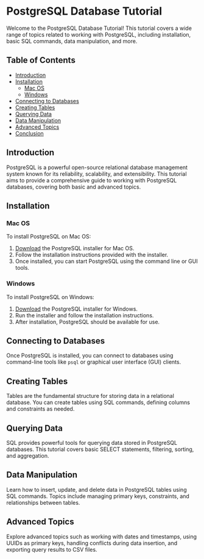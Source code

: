 
# PostgreSQL Database Tutorial

Welcome to the PostgreSQL Database Tutorial! This tutorial covers a wide range of topics related to working with PostgreSQL, including installation, basic SQL commands, data manipulation, and more.

## Table of Contents

- [Introduction](#introduction)
- [Installation](#installation)
  - [Mac OS](#mac-os)
  - [Windows](#windows)
- [Connecting to Databases](#connecting-to-databases)
- [Creating Tables](#creating-tables)
- [Querying Data](#querying-data)
- [Data Manipulation](#data-manipulation)
- [Advanced Topics](#advanced-topics)
- [Conclusion](#conclusion)

## Introduction

PostgreSQL is a powerful open-source relational database management system known for its reliability, scalability, and extensibility. This tutorial aims to provide a comprehensive guide to working with PostgreSQL databases, covering both basic and advanced topics.

## Installation

### Mac OS

To install PostgreSQL on Mac OS:

1. [Download](https://www.postgresql.org/download/macosx/) the PostgreSQL installer for Mac OS.
2. Follow the installation instructions provided with the installer.
3. Once installed, you can start PostgreSQL using the command line or GUI tools.

### Windows

To install PostgreSQL on Windows:

1. [Download](https://www.postgresql.org/download/windows/) the PostgreSQL installer for Windows.
2. Run the installer and follow the installation instructions.
3. After installation, PostgreSQL should be available for use.

## Connecting to Databases

Once PostgreSQL is installed, you can connect to databases using command-line tools like `psql` or graphical user interface (GUI) clients.

## Creating Tables

Tables are the fundamental structure for storing data in a relational database. You can create tables using SQL commands, defining columns and constraints as needed.

## Querying Data

SQL provides powerful tools for querying data stored in PostgreSQL databases. This tutorial covers basic SELECT statements, filtering, sorting, and aggregation.

## Data Manipulation

Learn how to insert, update, and delete data in PostgreSQL tables using SQL commands. Topics include managing primary keys, constraints, and relationships between tables.

## Advanced Topics

Explore advanced topics such as working with dates and timestamps, using UUIDs as primary keys, handling conflicts during data insertion, and exporting query results to CSV files.
